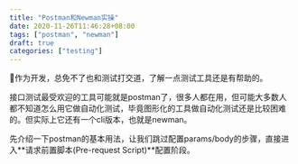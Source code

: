 ```yaml
---
title: "Postman和Newman实操"
date: 2020-11-26T11:46:28+08:00
tags: ["postman", "newman"]
draft: true
categories: ["testing"]
---
```


作为开发，总免不了也和测试打交道，了解一点测试工具还是有帮助的。

<!--more-->

接口测试最受欢迎的工具可能就是postman了，很多人都在用，但可能大多数人都不知道怎么用它做自动化测试，毕竟图形化的工具做自动化测试还是比较困难的。但实际上它还有一个cli版本，也就是newman。

先介绍一下postman的基本用法，让我们跳过配置params/body的步骤，直接进入**请求前置脚本(Pre-request Script)**配置阶段。


